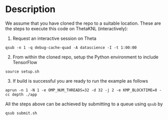 # Description

We assume that you have cloned the repo to a suitable location. These are the steps to execute this code on ThetaKNL (interactively):

1. Request an interactive session on Theta
```
qsub -n 1 -q debug-cache-quad -A datascience -I -t 1:00:00
```
2. From within the cloned repo, setup the Python environment to include TensorFlow
```
source setup.sh
```
3. If build is successful you are ready to run the example as follows
```
aprun -n 1 -N 1 -e OMP_NUM_THREADS=32 -d 32 -j 2 -e KMP_BLOCKTIME=0 -cc depth ./app
```

All the steps above can be achieved by submitting to a queue using `qsub` by
```
qsub submit.sh
```